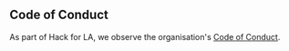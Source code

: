 ## Code of Conduct

As part of Hack for LA, we observe the organisation's [Code of Conduct](https://github.com/hackforla/codeofconduct).
